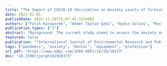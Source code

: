 ```yaml
---
title: "The Impact of COVID-19 Vaccination on Anxiety Levels of Turkish Dental Professionals and Their Attitude in Clinical Care: A Cross-Sectional Study"
date: 2021-01-01
publishDate: 2022-11-29T15:07:45.331660Z
authors: ["Fatih Karayürek", "Ahmet Taylan Çebi", "Aydın Gülses", "Mustafa Ayna"]
publication_types: ["2"]
abstract: "Background: The current study aimed to assess the anxiety and fear levels and the attitude towards clinical care, such as the use of personal protective equipment and number of patients examined, before and after COVID-19 vaccination among Turkish dental professionals. Methods: A questionnaire including socio-demographical characteristics and clinical data regarding the number of patients, the use of personal protective equipment, vaccine confidence interval, positive or negative COVID-19 diagnosis, and fear and anxiety levels were examined. Results: A total of 475 dentists (196 men and 279 women) participated. Overall, the vaccination had a positive effect on the decrease of fear and anxiety levels of dental professionals. It was observed that the number of interventional procedures significantly increased after vaccination. Besides that, the amount of personal protective equipment used in patients, especially after the vaccination, has decreased. Conclusion: Despite the positive effects of vaccination on the anxiety levels of dental professionals, protective measurements should further be the main concern, regardless of the vaccination status of both the dental professional and the patient."
featured: false
publication: "*International Journal of Environmental Research and Public Health*"
tags: ["pandemic", "anxiety", "dental", "equipment", "profession"]
url_pdf: "https://www.mdpi.com/1660-4601/18/19/10373"
doi: "10.3390/ijerph181910373"
---
```


